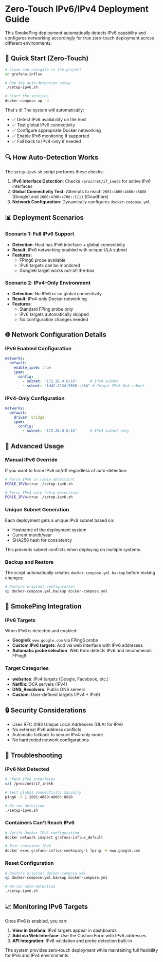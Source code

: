 # Zero-Touch IPv6/IPv4 Deployment Guide

This SmokePing deployment automatically detects IPv6 capability and configures networking accordingly for true zero-touch deployment across different environments.

## 🚀 Quick Start (Zero-Touch)

```bash
# Clone and navigate to the project
cd grafana-influx

# Run the auto-detection setup
./setup-ipv6.sh

# Start the services
docker-compose up -d
```

That's it! The system will automatically:
- ✅ Detect IPv6 availability on the host
- ✅ Test global IPv6 connectivity  
- ✅ Configure appropriate Docker networking
- ✅ Enable IPv6 monitoring if supported
- ✅ Fall back to IPv4-only if needed

## 🔍 How Auto-Detection Works

The `setup-ipv6.sh` script performs these checks:

1. **IPv6 Interface Detection**: Checks `/proc/net/if_inet6` for active IPv6 interfaces
2. **Global Connectivity Test**: Attempts to reach `2001:4860:4860::8888` (Google) and `2606:4700:4700::1111` (Cloudflare)
3. **Network Configuration**: Dynamically configures `docker-compose.yml`

## 📊 Deployment Scenarios

### Scenario 1: Full IPv6 Support
- **Detection**: Host has IPv6 interface + global connectivity
- **Result**: IPv6 networking enabled with unique ULA subnet
- **Features**: 
  - FPing6 probe available
  - IPv6 targets can be monitored
  - Google6 target works out-of-the-box

### Scenario 2: IPv4-Only Environment  
- **Detection**: No IPv6 or no global connectivity
- **Result**: IPv4-only Docker networking
- **Features**:
  - Standard FPing probe only
  - IPv6 targets automatically skipped
  - No configuration changes needed

## 🌐 Network Configuration Details

### IPv6 Enabled Configuration
```yaml
networks:
  default:
    enable_ipv6: true
    ipam:
      config:
        - subnet: "172.20.0.0/16"      # IPv4 subnet
        - subnet: "fd42:1234:5600::/64" # Unique IPv6 ULA subnet
```

### IPv4-Only Configuration
```yaml
networks:
  default:
    driver: bridge
    ipam:
      config:
        - subnet: "172.20.0.0/16"      # IPv4 subnet only
```

## 🔧 Advanced Usage

### Manual IPv6 Override
If you want to force IPv6 on/off regardless of auto-detection:

```bash
# Force IPv6 on (skip detection)
FORCE_IPV6=true ./setup-ipv6.sh

# Force IPv4 only (skip detection) 
FORCE_IPV4=true ./setup-ipv6.sh
```

### Unique Subnet Generation
Each deployment gets a unique IPv6 subnet based on:
- Hostname of the deployment system
- Current month/year
- SHA256 hash for consistency

This prevents subnet conflicts when deploying on multiple systems.

### Backup and Restore
The script automatically creates `docker-compose.yml.backup` before making changes:

```bash
# Restore original configuration
cp docker-compose.yml.backup docker-compose.yml
```

## 🎯 SmokePing Integration

### IPv6 Targets
When IPv6 is detected and enabled:
- **Google6**: `www.google.com` via FPing6 probe
- **Custom IPv6 targets**: Add via web interface with IPv6 addresses
- **Automatic probe selection**: Web form detects IPv6 and recommends FPing6

### Target Categories
- **websites**: IPv4 targets (Google, Facebook, etc.)
- **Netflix**: OCA servers (IPv4)
- **DNS_Resolvers**: Public DNS servers
- **Custom**: User-defined targets (IPv4 + IPv6)

## 🔒 Security Considerations

- Uses RFC 4193 Unique Local Addresses (ULA) for IPv6
- No external IPv6 address conflicts
- Automatic fallback to secure IPv4-only mode
- No hardcoded network configurations

## 🐛 Troubleshooting

### IPv6 Not Detected
```bash
# Check IPv6 interfaces
cat /proc/net/if_inet6

# Test global connectivity manually
ping6 -c 1 2001:4860:4860::8888

# Re-run detection
./setup-ipv6.sh
```

### Containers Can't Reach IPv6
```bash
# Verify Docker IPv6 configuration
docker network inspect grafana-influx_default

# Test container IPv6
docker exec grafana-influx-smokeping-1 fping -6 www.google.com
```

### Reset Configuration
```bash
# Restore original docker-compose.yml
cp docker-compose.yml.backup docker-compose.yml

# Re-run auto-detection
./setup-ipv6.sh
```

## 📈 Monitoring IPv6 Targets

Once IPv6 is enabled, you can:

1. **View in Grafana**: IPv6 targets appear in dashboards
2. **Add via Web Interface**: Use the Custom Form with IPv6 addresses
3. **API Integration**: IPv6 validation and probe detection built-in

The system provides zero-touch deployment while maintaining full flexibility for IPv6 and IPv4 environments.